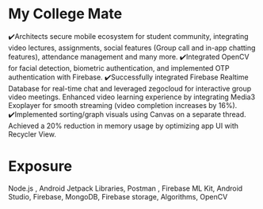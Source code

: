# My College Mate
✔️Architects secure mobile ecosystem for student community, integrating video lectures, assignments, social features (Group call and in-app chatting features), attendance management and many more.
✔️Integrated OpenCV for facial detection, biometric authentication, and implemented OTP authentication with Firebase.
✔️Successfully integrated Firebase Realtime Database for real-time chat and leveraged zegocloud for interactive group video meetings. Enhanced video learning experience by integrating Media3 Exoplayer for smooth streaming (video completion increases by 16%). 
✔️Implemented sorting/graph visuals using Canvas on a separate thread.
Achieved a 20% reduction in memory usage by optimizing app UI with Recycler View.
# Exposure
 Node.js , Android Jetpack Libraries, Postman , Firebase ML Kit, Android Studio, Firebase, MongoDB, Firebase storage, Algorithms, OpenCV
